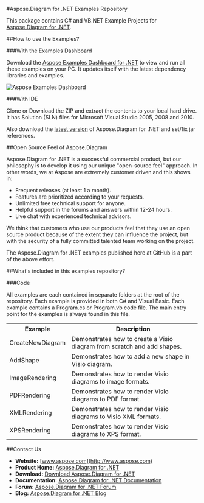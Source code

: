 #Aspose.Diagram for .NET Examples Repository

This package contains C# and VB.NET Example Projects for [Aspose.Diagram for .NET](http://www.aspose.com/categories/.net-components/aspose.diagram-for-.net/default.aspx).

##How to use the Examples?

###With the Examples Dashboard

Download the [Aspose Examples Dashboard for .NET](http://www.aspose.com/community/files/51/.net-components/aspose-examples-for-.net/default.aspx) to view and run all these examples on your PC. It updates itself with the latest dependency libraries and examples.

![Aspose Examples Dashboard](http://www.aspose.com/blogs/wp-content/uploads/2013/04/Dotnet-Dashboard.png "Aspose Examples Dashboard")

###With IDE

Clone or Download the ZIP and extract the contents to your local hard drive. It has Solution (SLN) files for Microsoft Visual Studio 2005, 2008 and 2010.

Also download the [latest version](http://www.aspose.com/community/files/51/.net-components/aspose.diagram-for-.net/default.aspx) of Aspose.Diagram for .NET and set/fix jar references.

##Open Source Feel of Aspose.Diagram

Aspose.Diagram for .NET is a successful commercial product, but our philosophy is to develop it using our unique "open-source feel" approach. In other words, we at Aspose are extremely customer driven and this shows in:
+ Frequent releases (at least 1 a month).
+ Features are prioritized according to your requests.
+ Unlimited free technical support for anyone.
+ Helpful support in the forums and answers within 12-24 hours.
+ Live chat with experienced technical advisors.
 
We think that customers who use our products feel that they use an open source product because of the extent they can influence the project, but with the security of a fully committed talented team working on the project.

The Aspose.Diagram for .NET examples published here at GitHub is a part of the above effort.

##What's included in this examples repository?

###Code

All examples are each contained in separate folders at the root of the repository. Each example is provided in both C# and Visual Basic. Each example contains a Program.cs or Program.vb code file. The main entry point for the examples is always found in this file.

<table>
  <tr><th>Example<th>Description</th></tr>
  <tr><td>CreateNewDiagram</td><td>Demonstrates how to create a Visio diagram from scratch and add shapes.</td></tr>
  <tr><td>AddShape</td><td>Demonstrates how to add a new shape in Visio diagram.</td></tr>
  <tr><td>ImageRendering</td><td>Demonstrates how to render Visio diagrams to image formats.</td></tr>
  <tr><td>PDFRendering</td><td>Demonstrates how to render Visio diagrams to PDF format.</td></tr>
  <tr><td>XMLRendering</td><td>Demonstrates how to render Visio diagrams to Visio XML formats.</td></tr>
  <tr><td>XPSRendering</td><td>Demonstrates how to render Visio diagrams to XPS format.</td></tr>
</table>

##Contact Us

+ **Website:** [www.aspose.com](http://www.aspose.com)
+ **Product Home:** [Aspose.Diagram for .NET](http://www.aspose.com/categories/.net-components/aspose.diagram-for-.net/default.aspx)
+ **Download:** [Download Aspose.Diagram for .NET](http://www.aspose.com/community/files/51/.net-components/aspose.diagram-for-.net/default.aspx)
+ **Documentation:** [Aspose.Diagram for .NET Documentation](http://www.aspose.com/documentation/.net-components/aspose.diagram-for-.net/index.html)
+ **Forum:** [Aspose.Diagram for .NET Forum](http://www.aspose.com/community/forums/aspose.diagram-product-family/489/showforum.aspx)
+ **Blog:** [Aspose.Diagram for .NET Blog](http://www.aspose.com/blogs/aspose-products/aspose-diagram-product-family.html)

